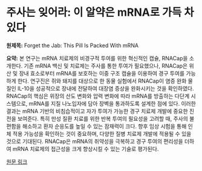 # 주사는 잊어라: 이 알약은 mRNA로 가득 차 있다

**원제목:** Forget the Jab: This Pill Is Packed With mRNA

**요약:** 본 연구는 mRNA 치료제의 비경구적 투여를 위한 혁신적인 캡슐, RNACap을 소개한다.  기존 mRNA 백신 및 치료제는 주사를 통한 투여가 필요했으나, RNACap은 위산 및 장내 효소로부터 mRNA를 보호하는 이중 구조 캡슐을 이용하여 경구 투여를 가능하게 한다.  연구진은 쥐와 돼지를 대상으로 한 동물 실험에서 RNACap이 염증 완화 물질인 IL-10을 성공적으로 장내에 전달하여 대장염 증상을 완화시키는 것을 확인하였다.  RNACap의 핵심은 위장의 산도 변화와 압력 변화에 따라 mRNA를 방출하는 다단계 시스템으로,  mRNA를 지질 나노입자에 담아 장벽을 통과하도록 설계한 점에 있다.  이러한 결과는 mRNA 기반의 비침습적이고 자가 투여가 가능한 경구 치료제 개발에 중요한 진전을 보여준다.  특히 만성 질환 치료를 위한 반복 투여의 필요성을 고려할 때,  주사의 불편함을 해소하고 환자 순응도를 높일 수 있는 잠재력이 크다.  향후 임상 시험을 통해 인체 적용 가능성을 확인하는 것이 중요하며,  다양한 질병 치료제 개발에 적용될 수 있을 것으로 기대된다.  RNACap은 mRNA의 취약성을 극복하고 경구 투여의 편리성을 더하여  mRNA 치료제의 접근성을 크게 향상시킬 수 있는 기술로 평가된다.

[원문 링크](https://singularityhub.com/2025/07/24/forget-the-jab-this-pill-is-packed-with-mrna/)
